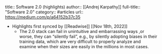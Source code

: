 title:: Software 2.0 (highlights)
author:: [[Andrej Karpathy]]
full-title:: "Software 2.0"
category:: #articles
url:: https://medium.com/p/a64152b37c35

- Highlights first synced by [[Readwise]] [[Nov 18th, 2022]]
	- The 2.0 stack can fail in unintuitive and embarrassing ways ,or worse, they can “silently fail”, e.g., by silently adopting biases in their training data, which are very difficult to properly analyze and examine when their sizes are easily in the millions in most cases.